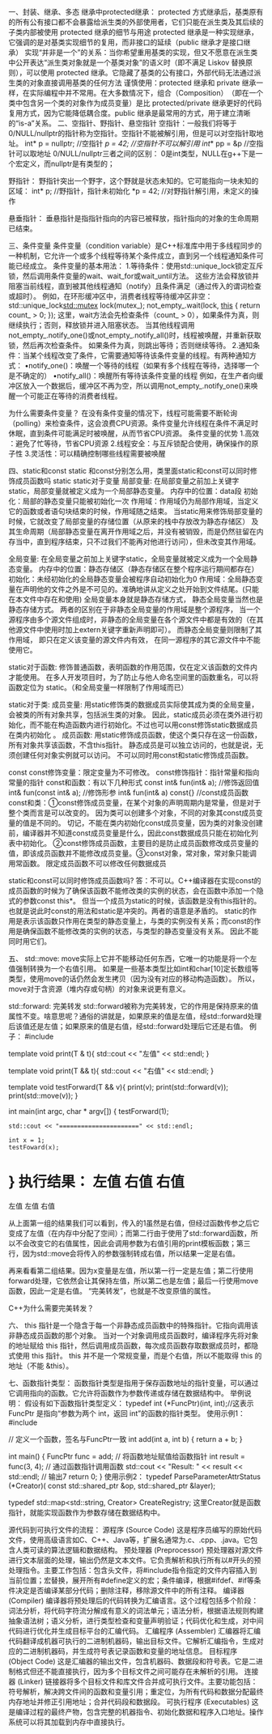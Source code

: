 一、封装、继承、多态
继承中protected继承：
 protected 方式继承后，​​基类原有的所有公有接口都不会暴露给派生类的外部使用者​​，它们只能在派生类及其后续的子类内部被使用
 protected 继承的细节与用途​​
protected 继承是一种​​实现继承​​，它强调的是对基类实现细节的复用，而非接口的延续（public 继承才是接口继承）
实现“并非是一个”的关系​​：当你希望重用基类的实现，但又不愿意在派生类中公开表达“派生类对象就是一个基类对象”的语义时（即不满足 Liskov 替换原则），可以使用 protected 继承。它​​隐藏了基类的公有接口​​，外部代码无法通过派生类的对象直接调用基类的任何方法
谨慎使用​​：protected 继承和 private 继承一样，在实际编程中​​并不常用​​。在大多数情况下，​​组合（Composition）​​（即在一个类中包含另一个类的对象作为成员变量）是比 protected/private 继承更好的代码复用方式，因为它能降低耦合度。public 继承是最常用的方式，用于建立清晰的“is-a”关系。
二、空指针、野指针、悬空指针
空指针：一般我们将等于0/NULL/nullptr的指针称为空指针。空指针不能被解引用，但是可以对空指针取地址。
int* p = nullptr;    //空指针
*p = 42;    //空指针不可以解引用
int** pp = &p    //空指针可以取地址
0/NULL/nullptr三者之间的区别：
0是int类型，NULL在g++下是一个宏定义，而nullptr是有类型的；

野指针：
野指针突出一个野字，这个野就是状态未知的。它可能指向一块未知的区域：
int* p;        //野指针，指针未初始化
*p = 42;    //对野指针解引用，未定义的操作

悬垂指针：
垂悬指针是指指针指向的内容已被释放，指针指向的对象的生命周期已结束。

三、条件变量
条件变量（condition variable）是C++标准库中用于多线程同步的一种机制，它允许一个或多个线程等待某个条件成立，直到另一个线程通知条件可能已经成立。
条件变量的基本用法：
1.
​​等待条件​​：使用std::unique_lock锁定互斥锁，然后调用条件变量的wait、wait_for或wait_until方法。
这些方法会释放锁并阻塞当前线程，直到被其他线程通知（notify）且条件满足（通过传入的谓词检查或超时）。
例如，在环形缓冲区中，消费者线程等待缓冲区非空：
std::unique_lock<std::mutex> lock(mutex_);
not_empty_.wait(lock, [this]() { return count_ > 0; });
这里，wait方法会先检查条件（count_ > 0），如果条件为真，则继续执行；否则，释放锁并进入阻塞状态。
当其他线程调用not_empty_.notify_one()或not_empty_.notify_all()时，线程被唤醒，并重新获取锁，然后再次检查条件。
如果条件为真，则跳出等待；否则继续等待。
2.
​​通知条件​​：当某个线程改变了条件，它需要通知等待该条件变量的线程。有两种通知方式：
•notify_one()：唤醒一个等待的线程（如果有多个线程在等待，选择哪一个是不确定的）
•notify_all()：唤醒所有等待该条件变量的线程
例如，在生产者向缓冲区放入一个数据后，缓冲区不再为空，所以调用not_empty_.notify_one()来唤醒一个可能正在等待的消费者线程。

为什么需要条件变量？
在没有条件变量的情况下，线程可能需要不断轮询（polling）来检查条件，这会浪费CPU资源。条件变量允许线程在条件不满足时休眠，直到条件可能满足时被唤醒，从而节省CPU资源。
条件变量的优势
1.​​高效​​：避免了忙等待，节省CPU资源
2.线程安全​​：与互斥锁配合使用，确保操作的原子性
3.灵活性​​：可以精确控制哪些线程需要被唤醒

四、static和const
static 和const分别怎么用，类里面static和const可以同时修饰成员函数吗
static
static对于变量
局部变量:
在局部变量之前加上关键字static，局部变量就被定义成为一个局部静态变量。
内存中的位置：data段
初始化：局部的静态变量只能被初始化一次
作用域：作用域仍为局部作用域，当定义它的函数或者语句块结束的时候，作用域随之结束。
当static用来修饰局部变量的时候，它就改变了局部变量的存储位置（从原来的栈中存放改为静态存储区）
及其生命周期（局部静态变量在离开作用域之后，并没有被销毁，而是仍然驻留在内存当中，直到程序结束，只不过我们不能再对他进行访问），但未改变其作用域。

全局变量:
在全局变量之前加上关键字static，全局变量就被定义成为一个全局静态变量。
内存中的位置：静态存储区（静态存储区在整个程序运行期间都存在）
初始化：未经初始化的全局静态变量会被程序自动初始化为0
作用域：全局静态变量在声明他的文件之外是不可见的。准确地讲从定义之处开始到文件结尾。(只能在本文件中存在和使用)
全局变量本身就是静态存储方式， 静态全局变量当然也是静态存储方式。
两者的区别在于非静态全局变量的作用域是整个源程序， 当一个源程序由多个源文件组成时，非静态的全局变量在各个源文件中都是有效的（在其他源文件中使用时加上extern关键字重新声明即可）。 而静态全局变量则限制了其作用域， 即只在定义该变量的源文件内有效， 在同一源程序的其它源文件中不能使用它。

static对于函数:
修饰普通函数，表明函数的作用范围，仅在定义该函数的文件内才能使用。
在多人开发项目时，为了防止与他人命名空间里的函数重名，可以将函数定位为 static。（和全局变量一样限制了作用域而已）

static对于类:
成员变量:
用static修饰类的数据成员实际使其成为类的全局变量，会被类的所有对象共享，包括派生类的对象。
因此，static成员必须在类外进行初始化，而不能在构造函数内进行初始化。不过也可以用const修饰static数据成员在类内初始化 。
成员函数:
用static修饰成员函数，使这个类只存在这一份函数，所有对象共享该函数，不含this指针。
静态成员是可以独立访问的，也就是说，无须创建任何对象实例就可以访问。
不可以同时用const和static修饰成员函数。

const
const修饰变量：限定变量为不可修改。
const修饰指针：指针常量和指向常量的指针
const和函数：有以下几种形式
const int& fun(int& a); //修饰返回值
int& fun(const int& a); //修饰形参
int& fun(int& a) const{} //const成员函数
const和类：①const修饰成员变量，在某个对象的声明周期内是常量，但是对于整个类而言是可以改变的。
因为类可以创建多个对象，不同的对象其const成员变量的值是不同的。
切记，不能在类内初始化const成员变量，因为类的对象没创建前，编译器并不知道const成员变量是什么，因此const数据成员只能在初始化列表中初始化。
②const修饰成员函数，主要目的是防止成员函数修改成员变量的值，即该成员函数并不能修改成员变量。③const对象，常对象，常对象只能调用常函数。
限定成员函数不可以修改任何数据成员

static和const可以同时修饰成员函数吗?
答：不可以。C++编译器在实现const的成员函数的时候为了确保该函数不能修改类的实例的状态，会在函数中添加一个隐式的参数const this*。
但当一个成员为static的时候，该函数是没有this指针的。也就是说此时const的用法和static是冲突的。两者的语意是矛盾的。
static的作用是表示该函数只作用在类型的静态变量上，与类的实例没有关系；而const的作用是确保函数不能修改类的实例的状态，与类型的静态变量没有关系。
因此不能同时用它们。

五、
std::move:
move实际上它并不能移动任何东西，它唯一的功能是将一个左值强制转换为一个右值引用。
如果是一些基本类型比如int和char[10]定长数组等类型，使用move的话仍然会发生拷贝（因为没有对应的移动构造函数）。
所以，move对于含资源（堆内存或句柄）的对象来说更有意义。

std::forward:
完美转发
std::forward被称为完美转发，它的作用是保持原来的值属性不变。啥意思呢？通俗的讲就是，如果原来的值是左值，经std::forward处理后该值还是左值；如果原来的值是右值，经std::forward处理后它还是右值。
例子：
#include <iostream>

template<typename T>
void print(T & t){
    std::cout << "左值" << std::endl;
}

template<typename T>
void print(T && t){
    std::cout << "右值" << std::endl;
}

template<typename T>
void testForward(T && v){
    print(v);
    print(std::forward<T>(v));
    print(std::move(v));
}

int main(int argc, char * argv[])
{
    testForward(1);

    std::cout << "======================" << std::endl;

    int x = 1;
    testFoward(x);
}
执行结果：
左值
右值
右值
=========================
左值
左值
右值

从上面第一组的结果我们可以看到，传入的1虽然是右值，但经过函数传参之后它变成了左值（在内存中分配了空间）；而第二行由于使用了std::forward函数，所以不会改变它的右值属性，因此会调用参数为右值引用的print模板函数；第三行，因为std::move会将传入的参数强制转成右值，所以结果一定是右值。

再来看看第二组结果。因为x变量是左值，所以第一行一定是左值；第二行使用forward处理，它依然会让其保持左值，所以第二也是左值；最后一行使用move函数，因此一定是右值。
“完美转发”，也就是不改变原值的属性。

C++为什么需要完美转发？


六、
this 指针是一个隐含于每一个非静态成员函数中的特殊指针。它指向调用该非静态成员函数的那个对象。
当对一个对象调用成员函数时，编译程序先将对象的地址赋给 this 指针，然后调用成员函数，每次成员函数存取数据成员时，都隐式使用 this 指针。
this 并不是一个常规变量，而是个右值，所以不能取得 this 的地址（不能 &this）。

七、函数指针类型：
函数指针类型是指用于保存函数地址的指针变量，可以通过它调用指向的函数。它允许将函数作为参数传递或存储在数据结构中。
举例说明：
假设有如下函数指针类型定义：
typedef int (*FuncPtr)(int, int);//这表示 FuncPtr 是指向“参数为两个 int，返回 int”的函数的指针类型。
使用示例1：
#include <iostream>

// 定义一个函数，签名与FuncPtr一致
int add(int a, int b) {
    return a + b;
}

int main() {
    FuncPtr func = add; // 将函数地址赋值给函数指针
    int result = func(3, 4); // 通过函数指针调用函数
    std::cout << "Result: " << result << std::endl; // 输出7
    return 0;
}
使用示例2：
typedef ParseParameterAttrStatus (*Creator)(
      const std::shared_ptr<RuntimeOperator> &op,
      std::shared_ptr<Layer> &layer);

  typedef std::map<std::string, Creator> CreateRegistry;
  这里Creator就是函数指针，就能实现函数作为参数存储在数据结构中。
  

源代码到可执行文件的流程：
源程序 (Source Code)
这是程序员编写的原始代码文件，使用高级语言如C、C++、Java等，扩展名通常为.c、.cpp、.java。它包含人类可读的算法逻辑和数据结构。
预处理器 (Preprocessor)
预处理器对源文件进行文本层面的处理，输出仍然是文本文件。它负责解析和执行所有以#开头的预处理指令。主要工作包括：包含头文件，将#include指令指定的文件内容插入到当前位置；宏替换，展开所有#define定义的宏；条件编译，根据#ifdef、#if等条件决定是否编译某部分代码；删除注释，移除源文件中的所有注释。
编译器 (Compiler)
编译器将预处理后的代码转换为汇编语言。这个过程包括多个阶段：词法分析，将代码字符流分解成有意义的词法单元；语法分析，根据语法规则构建抽象语法树；语义分析，进行类型检查和变量声明验证；代码优化和生成，对中间代码进行优化并生成目标平台的汇编代码。
汇编程序 (Assembler)
汇编器将汇编代码翻译成机器可执行的二进制机器码，输出目标文件。它解析汇编指令，生成对应的二进制机器码，并生成符号表记录函数和变量的地址信息。
目标程序 (Object Code)
这是汇编器的输出文件，包含机器码、数据段和符号表。它是二进制格式但还不能直接执行，因为多个目标文件之间可能存在未解析的引用。
连接器 (Linker)
链接器将多个目标文件和库文件合并成可执行文件。主要功能包括：符号解析，解决跨文件间的函数和变量引用；重定位，为所有代码和数据分配最终内存地址并修正引用地址；合并代码段和数据段。
可执行程序 (Executables)
这是编译过程的最终产物，包含完整的机器指令、初始化数据和程序入口地址。操作系统可以将其加载到内存中直接执行。
